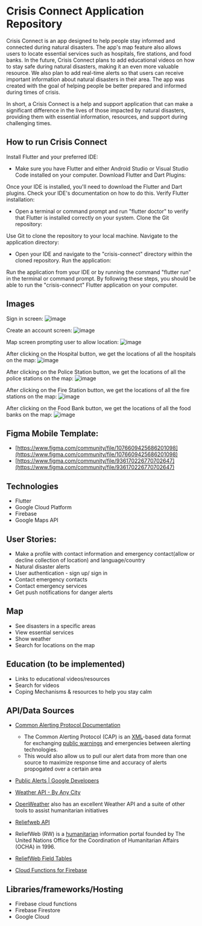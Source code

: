# Crisis Connect Application Repository

Crisis Connect is an app designed to help people stay informed and connected during natural disasters. The app's map feature also allows users to locate essential services such as hospitals, fire stations, and food banks. In the future, Crisis Connect plans to add educational videos on how to stay safe during natural disasters, making it an even more valuable resource. We also plan to add real-time alerts so that users can receive important information about natural disasters in their area. The app was created with the goal of helping people be better prepared and informed during times of crisis.

In short, a Crisis Connect is a help and support application that can make a significant difference in the lives of those impacted by natural disasters, providing them with essential information, resources, and support during challenging times.

## How to run Crisis Connect

Install Flutter and your preferred IDE:
- Make sure you have Flutter and either Android Studio or Visual Studio Code installed on your computer.
Download Flutter and Dart Plugins:

Once your IDE is installed, you'll need to download the Flutter and Dart plugins. Check your IDE's documentation on how to do this.
Verify Flutter installation:
- Open a terminal or command prompt and run "flutter doctor" to verify that Flutter is installed correctly on your system.
Clone the Git repository:

Use Git to clone the repository to your local machine.
Navigate to the application directory:
- Open your IDE and navigate to the "crisis-connect" directory within the cloned repository.
Run the application:

Run the application from your IDE or by running the command "flutter run" in the terminal or command prompt.
By following these steps, you should be able to run the "crisis-connect" Flutter application on your computer.

## Images

Sign in screen:
![image](https://user-images.githubusercontent.com/90366819/229123634-10981016-fab1-4621-847b-70fbd643a6a6.png)

Create an account screen:
![image](https://user-images.githubusercontent.com/90366819/229123690-43d77c0b-82bb-4e15-874f-ffe446dd3c40.png)

Map screen prompting user to allow location:
![image](https://user-images.githubusercontent.com/90366819/229123804-69a2ee00-cc6a-47b0-af7f-d08aaebfd513.png)

After clicking on the Hospital button, we get the locations of all the hospitals on the map:
![image](https://user-images.githubusercontent.com/90366819/229123937-74b57078-8f25-489c-815a-816659d68f4d.png)

After clicking on the Police Station button, we get the locations of all the police stations on the map:
![image](https://user-images.githubusercontent.com/90366819/229124497-358a2a8d-cfd7-4b52-8502-4eb17cbd4a53.png)

After clicking on the Fire Station button, we get the locations of all the fire stations on the map:
![image](https://user-images.githubusercontent.com/90366819/229124340-45af42ed-e2a6-4f04-886e-c4b742e89dfd.png)

After clicking on the Food Bank button, we get the locations of all the food banks on the map:
![image](https://user-images.githubusercontent.com/90366819/229124701-fde1bdf9-274c-4994-9024-b7969696da43.png)


## Figma Mobile Template:
- [https://www.figma.com/community/file/1076609425686201098](https://www.figma.com/community/file/1076609425686201098)
- [https://www.figma.com/community/file/936170226770702647](https://www.figma.com/community/file/936170226770702647)

## Technologies
-   Flutter
-   Google Cloud Platform
-   Firebase
-   Google Maps API

## User Stories:
- Make a profile with contact information and emergency contact(allow or decline collection of location) and language/country
- Natural disaster alerts
- User authentication - sign up/ sign in
- Contact emergency contacts
- Contact emergency services
- Get push notifications for danger alerts

## Map
- See disasters in a specific areas
- View essential services
- Show weather 
- Search for locations on the map

## Education (to be implemented)
- Links to educational videos/resources
- Search for videos
- Coping Mechanisms & resources to help you stay calm

## API/Data Sources
- [Common Alerting Protocol Documentation](http://docs.oasis-open.org/emergency/cap/v1.2/CAP-v1.2.html)
	- The Common Alerting Protocol (CAP) is an [XML](https://en.wikipedia.org/wiki/XML)-based data format for exchanging [public warnings](https://en.wikipedia.org/wiki/Emergency_population_warning) and emergencies between alerting technologies.
	- This would also allow us to pull our alert data from more than one source to maximize response time and accuracy of alerts propogated over a certain area
- [Public Alerts | Google Developers](https://developers.google.com/public-alerts)
- [Weather API - By Any City](https://rapidapi.com/onetech265/api/weather-api-by-any-city/)
    
- [OpenWeather](https://openweathermap.org/our-initiatives) also has an excellent Weather API and a suite of other tools to assist humanitarian initiatives 
- [Reliefweb API](https://apidoc.rwlabs.org/) 
- ReliefWeb (RW) is a [humanitarian](https://en.wikipedia.org/wiki/Humanitarian) information portal founded by The United Nations Office for the Coordination of Humanitarian Affairs (OCHA) in 1996.
- [ReliefWeb Field Tables](https://apidoc.rwlabs.org/fields-tables)
- [Cloud Functions for Firebase](https://firebase.google.com/docs/functions)
  
## Libraries/frameworks/Hosting
- Firebase cloud functions
- Firebase Firestore
- Google Cloud
